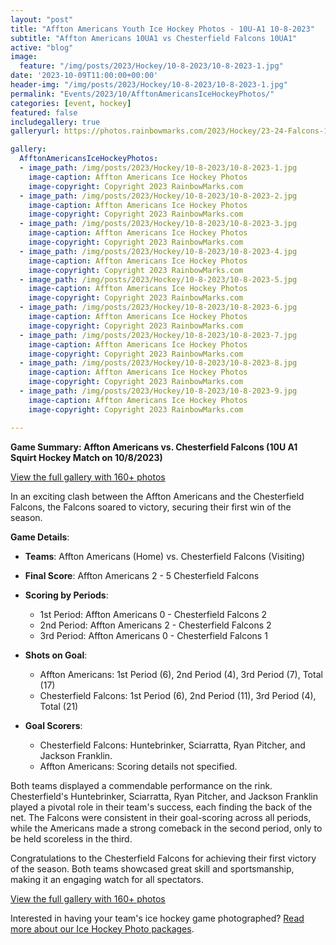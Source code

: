```yaml
---
layout: "post"
title: "Affton Americans Youth Ice Hockey Photos - 10U-A1 10-8-2023"
subtitle: "Affton Americans 10UA1 vs Chesterfield Falcons 10UA1"
active: "blog"
image:
  feature: "/img/posts/2023/Hockey/10-8-2023/10-8-2023-1.jpg"
date: '2023-10-09T11:00:00+00:00'
header-img: "/img/posts/2023/Hockey/10-8-2023/10-8-2023-1.jpg"
permalink: "Events/2023/10/AfftonAmericansIceHockeyPhotos/"
categories: [event, hockey]
featured: false
includegallery: true
galleryurl: https://photos.rainbowmarks.com/2023/Hockey/23-24-Falcons-10U-A1/10-8-2023-vs-Affton-Americans

gallery:
  AfftonAmericansIceHockeyPhotos:
  - image_path: /img/posts/2023/Hockey/10-8-2023/10-8-2023-1.jpg
    image-caption: Affton Americans Ice Hockey Photos
    image-copyright: Copyright 2023 RainbowMarks.com
  - image_path: /img/posts/2023/Hockey/10-8-2023/10-8-2023-2.jpg
    image-caption: Affton Americans Ice Hockey Photos
    image-copyright: Copyright 2023 RainbowMarks.com
  - image_path: /img/posts/2023/Hockey/10-8-2023/10-8-2023-3.jpg
    image-caption: Affton Americans Ice Hockey Photos
    image-copyright: Copyright 2023 RainbowMarks.com
  - image_path: /img/posts/2023/Hockey/10-8-2023/10-8-2023-4.jpg
    image-caption: Affton Americans Ice Hockey Photos
    image-copyright: Copyright 2023 RainbowMarks.com
  - image_path: /img/posts/2023/Hockey/10-8-2023/10-8-2023-5.jpg
    image-caption: Affton Americans Ice Hockey Photos
    image-copyright: Copyright 2023 RainbowMarks.com
  - image_path: /img/posts/2023/Hockey/10-8-2023/10-8-2023-6.jpg
    image-caption: Affton Americans Ice Hockey Photos
    image-copyright: Copyright 2023 RainbowMarks.com
  - image_path: /img/posts/2023/Hockey/10-8-2023/10-8-2023-7.jpg
    image-caption: Affton Americans Ice Hockey Photos
    image-copyright: Copyright 2023 RainbowMarks.com
  - image_path: /img/posts/2023/Hockey/10-8-2023/10-8-2023-8.jpg
    image-caption: Affton Americans Ice Hockey Photos
    image-copyright: Copyright 2023 RainbowMarks.com
  - image_path: /img/posts/2023/Hockey/10-8-2023/10-8-2023-9.jpg
    image-caption: Affton Americans Ice Hockey Photos
    image-copyright: Copyright 2023 RainbowMarks.com

---
```

**Game Summary: Affton Americans vs. Chesterfield Falcons (10U A1 Squirt Hockey Match on 10/8/2023)**

[View the full gallery with 160+ photos](https://photos.rainbowmarks.com/2023/Hockey/23-24-Falcons-10U-A1/10-8-2023-vs-Affton-Americans)

In an exciting clash between the Affton Americans and the Chesterfield Falcons, the Falcons soared to victory, securing their first win of the season.

**Game Details**:
- **Teams**: Affton Americans (Home) vs. Chesterfield Falcons (Visiting)
- **Final Score**: Affton Americans 2 - 5 Chesterfield Falcons
- **Scoring by Periods**:
  * 1st Period: Affton Americans 0 - Chesterfield Falcons 2
  * 2nd Period: Affton Americans 2 - Chesterfield Falcons 2
  * 3rd Period: Affton Americans 0 - Chesterfield Falcons 1

- **Shots on Goal**:
  * Affton Americans: 1st Period (6), 2nd Period (4), 3rd Period (7), Total (17)
  * Chesterfield Falcons: 1st Period (6), 2nd Period (11), 3rd Period (4), Total (21)

- **Goal Scorers**:
  * Chesterfield Falcons: Huntebrinker, Sciarratta, Ryan Pitcher, and Jackson Franklin. 
  * Affton Americans: Scoring details not specified.

Both teams displayed a commendable performance on the rink. Chesterfield's Huntebrinker, Sciarratta, Ryan Pitcher, and Jackson Franklin played a pivotal role in their team's success, each finding the back of the net. The Falcons were consistent in their goal-scoring across all periods, while the Americans made a strong comeback in the second period, only to be held scoreless in the third.

Congratulations to the Chesterfield Falcons for achieving their first victory of the season. Both teams showcased great skill and sportsmanship, making it an engaging watch for all spectators.

[View the full gallery with 160+ photos](https://photos.rainbowmarks.com/2023/Hockey/23-24-Falcons-10U-A1/10-8-2023-vs-Affton-Americans)


Interested in having your team's ice hockey game photographed? [Read more about our Ice Hockey Photo packages](/events/hockey/).
